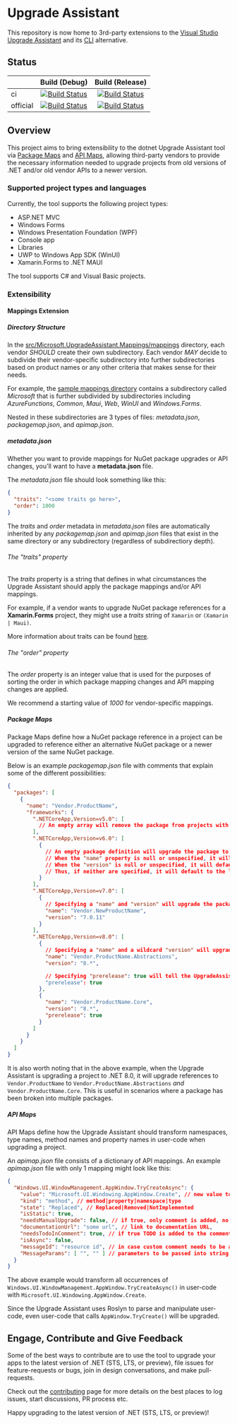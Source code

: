 # Upgrade Assistant

This repository is now home to 3rd-party extensions to the [Visual Studio Upgrade Assistant](https://marketplace.visualstudio.com/items?itemName=ms-dotnettools.upgradeassistant)
and its [CLI](https://www.nuget.org/packages/upgrade-assistant#versions-body-tab) alternative.

## Status

| |Build (Debug)|Build (Release)|
|---|:--:|:--:|
| ci |[![Build Status](https://dev.azure.com/dnceng/public/_apis/build/status/dotnet/upgrade-assistant/dotnet.upgrade-assistant?branchName=main&jobName=Windows_NT&configuration=Windows_NT%20Debug)](https://dev.azure.com/dnceng/public/_build/latest?definitionId=953&branchName=main)|[![Build Status](https://dev.azure.com/dnceng/public/_apis/build/status/dotnet/upgrade-assistant/dotnet.upgrade-assistant?branchName=main&jobName=Windows_NT&configuration=Windows_NT%20Release)](https://dev.azure.com/dnceng/public/_build/latest?definitionId=953&branchName=main)|
| official | [![Build Status](https://dev.azure.com/dnceng/internal/_apis/build/status/dotnet/upgrade-assistant/dotnet-upgrade-assistant?branchName=main&stageName=Build&jobName=Windows_NT&configuration=Windows_NT%20Debug)](https://dev.azure.com/dnceng/internal/_build/latest?definitionId=949&branchName=main)|[![Build Status](https://dev.azure.com/dnceng/internal/_apis/build/status/dotnet/upgrade-assistant/dotnet-upgrade-assistant?branchName=main&stageName=Build&jobName=Windows_NT&configuration=Windows_NT%20Release)](https://dev.azure.com/dnceng/internal/_build/latest?definitionId=949&branchName=main)|

## Overview

This project aims to bring extensibility to the dotnet Upgrade Assistant tool via [Package Maps](docs/Extensibility.PackageMaps.md) and [API Maps](docs/Extensibility.APIMaps.md), allowing
third-party vendors to provide the necessary information needed to upgrade projects from old versions of .NET and/or old vendor APIs to a newer version.

### Supported project types and languages

Currently, the tool supports the following project types:

- ASP.NET MVC
- Windows Forms
- Windows Presentation Foundation (WPF)
- Console app
- Libraries
- UWP to Windows App SDK (WinUI)
- Xamarin.Forms to .NET MAUI

The tool supports C# and Visual Basic projects.

### Extensibility

#### Mappings Extension

##### Directory Structure

In the [src/Microsoft.UpgradeAssistant.Mappings/mappings](src/Microsoft.UpgradeAssistant.Mappings/mappings) directory, each vendor *SHOULD* create their own subdirectory.
Each vendor *MAY* decide to subdivide their vendor-specific subdirectory into further subdirectories based on product names or any other criteria that makes sense for
their needs.

For example, the [sample mappings directory](samples/mappings) contains a subdirectory called *Microsoft* that is further subdivided by subdirectories including
*AzureFunctions*, *Common*, *Maui*, *Web*, *WinUI* and *Windows.Forms*.

Nested in these subdirectories are 3 types of files: *metadata.json*, *packagemap.json*, and *apimap.json*.

##### metadata.json

Whether you want to provide mappings for NuGet package upgrades or API changes, you'll want to have a **metadata.json** file.

The *metadata.json* file should look something like this:

```json
{
  "traits": "<some traits go here>",
  "order": 1000
}
```

The *traits* and *order* metadata in *metadata.json* files are automatically inherited by any *packagemap.json* and *apimap.json* files that exist
in the same directory or any subdirectory (regardless of subdirectiory depth).

###### The "traits" property

The *traits* property is a string that defines in what circumstances the Upgrade Assistant should apply the package mappings and/or API mappings.

For example, if a vendor wants to upgrade NuGet package references for a **Xamarin.Forms** project, they might use a *traits* string of `Xamarin`
or `(Xamarin | Maui)`.

More information about traits can be found [here](docs/Traits.md).

###### The "order" property

The *order* property is an integer value that is used for the purposes of sorting the order in which package mapping changes and API mapping changes are applied.

We recommend a starting value of *1000* for vendor-specific mappings.

##### Package Maps

Package Maps define how a NuGet package reference in a project can be upgraded to reference either an alternative NuGet package or a newer version of the same
NuGet package.

Below is an example *packagemap.json* file with comments that explain some of the different possibilities:

```json
{
  "packages": [
    {
      "name": "Vendor.ProductName",
      "frameworks": {
        ".NETCoreApp,Version=v5.0": [
          // An empty array will remove the package from projects with the specified target framework.
        ],
        ".NETCoreApp,Version=v6.0": [
          {
            // An empty package definition will upgrade the package to the latest available version of the same package name.
            // When the "name" property is null or unspecified, it will automatically default to the original package name.
            // When the "version" is null or unspecified, it will default to the latest version available.
            // Thus, if neither are specified, it will default to the latest version of the original package.
          }
        ],
        ".NETCoreApp,Version=v7.0": [
          {
            // Specifying a "name" and "version" will upgrade the package to an exact package.
            "name": "Vendor.NewProductName",
            "version": "7.0.11"
          }
        ],
        ".NETCoreApp,Version=v8.0": [
          {
            // Specifying a "name" and a wildcard "version" will upgrade the package to the latest version that matches the wildcard version.
            "name": "Vendor.ProductName.Abstractions",
            "version": "8.*",

            // Specifying "prerelease": true will tell the UpgradeAssistant that it can match against prerelease versions.
            "prerelease": true
          },
          {
            "name": "Vendor.ProductName.Core",
            "version": "8.*",
            "prerelease": true
          }
        ]
      }
    }
  ]
}
```

It is also worth noting that in the above example, when the Upgrade Assistant is upgrading a project to .NET 8.0, it will upgrade references to `Vendor.ProductName` to
`Vendor.ProductName.Abstractions` *and* `Vendor.ProductName.Core`. This is useful in scenarios where a package has been broken into multiple packages.

##### API Maps

API Maps define how the Upgrade Assistant should transform namespaces, type names, method names and property names in user-code when upgrading a project.

An *apimap.json* file consists of a dictionary of API mappings. An example *apimap.json* file with only 1 mapping might look like this:

```json
{
  "Windows.UI.WindowManagement.AppWindow.TryCreateAsync": {
    "value": "Microsoft.UI.Windowing.AppWindow.Create", // new value to replace old one with, if empty if state is not Replaced
    "kind": "method", // method|property|namespace|type
    "state": "Replaced", // Replaced|Removed|NotImplemented
    "isStatic": true,
    "needsManualUpgrade": false, // if true, only comment is added, no other code modifications happening
    "documentationUrl": "some url", // link to documentation URL,
    "needsTodoInComment": true, // if true TODO is added to the comment if comment is being added
    "isAsync": false,
    "messageId": "resource id", // in case custom comment needs to be added, this resource id will be looked up in the ResourceManager,
    "MessageParams": [ "", "" ] // parameters to be passed into string format for custom message
  }
}
```

The above example would transform all occurrences of `Windows.UI.WindowManagement.AppWindow.TryCreateAsync()` in user-code with `Microsoft.UI.Windowing.AppWindow.Create`.

Since the Upgrade Assistant uses Roslyn to parse and manipulate user-code, even user-code that calls `AppWindow.TryCreate()` will be upgraded.

## Engage, Contribute and Give Feedback

Some of the best ways to contribute are to use the tool to upgrade your apps to the latest version of .NET (STS, LTS, or preview), file issues for feature-requests or bugs, join in design conversations, and make pull-requests. 

Check out the [contributing](/CONTRIBUTING.md) page for more details on the best places to log issues, start discussions, PR process etc.

Happy upgrading to the latest version of .NET (STS, LTS, or preview)!
